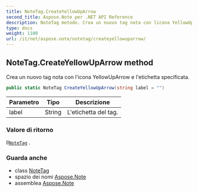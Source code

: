 ```yaml
---
title: NoteTag.CreateYellowUpArrow
second_title: Aspose.Note per .NET API Reference
description: NoteTag metodo. Crea un nuovo tag nota con licona YellowUpArrow e letichetta specificata.
type: docs
weight: 1100
url: /it/net/aspose.note/notetag/createyellowuparrow/
---
```

## NoteTag.CreateYellowUpArrow method

Crea un nuovo tag nota con l'icona YellowUpArrow e l'etichetta specificata.

```csharp
public static NoteTag CreateYellowUpArrow(string label = "")
```

| Parametro | Tipo | Descrizione |
| --- | --- | --- |
| label | String | L'etichetta del tag. |

### Valore di ritorno

Il[`NoteTag`](../) .

### Guarda anche

* class [NoteTag](../)
* spazio dei nomi [Aspose.Note](../../notetag/)
* assemblea [Aspose.Note](../../../)


